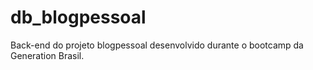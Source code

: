 # db_blogpessoal
 
 Back-end do projeto blogpessoal desenvolvido durante o bootcamp da Generation Brasil.
 
